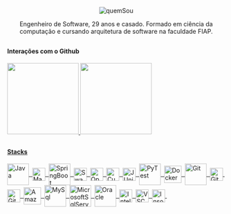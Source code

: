 <div align="center">  
  <p>
    <img src=https://github.com/legasrossini/legasrossini/assets/27970331/6c542ca5-b294-48c1-a146-206113b8fe51 alt="quemSou">
  </p>
  Engenheiro de Software, 29 anos e casado. Formado em ciência da computação e cursando arquitetura de software na faculdade FIAP.
</div>

##
  
<div>
  <h4>Interações com o Github</h4>
  <a href="https://github.com/legasrossini">
  <img height="165em" src="https://github-readme-stats.vercel.app/api?username=legasrossini&show_icons=true&theme=dracula&include_all_commits=true&count_private=true&hide=contribs"/>
  <img height="165em" src="https://github-readme-stats.vercel.app/api/top-langs/?username=legasrossini&layout=compact&langs_count=7&theme=dracula"/>
</div>
    
##

<h4>Stacks</h4> 
<div style="display: inline_block">
  <img align="center" alt="Java" height="50" width="auto" src="https://cdn.jsdelivr.net/gh/devicons/devicon@latest/icons/java/java-original-wordmark.svg">&nbsp;
  <img align="center" alt="Maven" height="30" width="auto" src="https://cdn.jsdelivr.net/gh/devicons/devicon@latest/icons/maven/maven-original.svg">&nbsp;
  <img align="center" alt="SpringBoot" height="50" width="auto" src="https://cdn.jsdelivr.net/gh/devicons/devicon@latest/icons/spring/spring-original-wordmark.svg">&nbsp;
  <img align="center" alt="Swagger" height="30" width="auto" src="https://cdn.jsdelivr.net/gh/devicons/devicon@latest/icons/swagger/swagger-original.svg">&nbsp;
  <img align="center" alt="OpenApi" height="30" width="auto" src="https://cdn.jsdelivr.net/gh/devicons/devicon@latest/icons/openapi/openapi-plain.svg">&nbsp;
  <img align="center" alt="Cucumber" height="30" width="auto" src="https://cdn.jsdelivr.net/gh/devicons/devicon@latest/icons/cucumber/cucumber-plain.svg">&nbsp;
  <img align="center" alt="JUnit" height="30" width="auto" src="https://cdn.jsdelivr.net/gh/devicons/devicon@latest/icons/junit/junit-original.svg">&nbsp;
  <img align="center" alt="PyTest" height="50" width="auto" src="https://cdn.jsdelivr.net/gh/devicons/devicon@latest/icons/pytest/pytest-original.svg">&nbsp;
  <img align="center" alt="Docker" height="40" width="auto" src="https://cdn.jsdelivr.net/gh/devicons/devicon@latest/icons/docker/docker-plain-wordmark.svg">&nbsp;
  <img align="center" alt="Git" height="50" width="auto" src="https://cdn.jsdelivr.net/gh/devicons/devicon@latest/icons/git/git-plain-wordmark.svg">&nbsp;  
  <img align="center" alt="GitHub" height="30" width="auto" src="https://cdn.jsdelivr.net/gh/devicons/devicon@latest/icons/github/github-original.svg">&nbsp;
  <img align="center" alt="GitHubActions" height="30" width="auto" src="https://cdn.jsdelivr.net/gh/devicons/devicon@latest/icons/githubactions/githubactions-original.svg">&nbsp;  
  <img align="center" alt="AmazonWS" height="40" width="auto" src="https://cdn.jsdelivr.net/gh/devicons/devicon@latest/icons/amazonwebservices/amazonwebservices-plain-wordmark.svg">&nbsp;
  <img align="center" alt="MySql" height="50" width="auto" src="https://cdn.jsdelivr.net/gh/devicons/devicon@latest/icons/mysql/mysql-original-wordmark.svg">&nbsp;
  <img align="center" alt="MicrosoftSqlServer" height="50" width="auto" src="https://cdn.jsdelivr.net/gh/devicons/devicon@latest/icons/microsoftsqlserver/microsoftsqlserver-plain-wordmark.svg">&nbsp;
  <img align="center" alt="Oracle" height="50" width="auto" src="https://cdn.jsdelivr.net/gh/devicons/devicon@latest/icons/oracle/oracle-original.svg">&nbsp;
  <img align="center" alt="IntelliJ" height="30" width="auto" src="https://cdn.jsdelivr.net/gh/devicons/devicon@latest/icons/intellij/intellij-original.svg">&nbsp;
  <img align="center" alt="VSCode" height="30" width="auto" src="https://cdn.jsdelivr.net/gh/devicons/devicon@latest/icons/vscode/vscode-original.svg">&nbsp;
  <img align="center" alt="Insomnia" height="30" width="auto" src="https://cdn.jsdelivr.net/gh/devicons/devicon@latest/icons/insomnia/insomnia-original.svg">&nbsp;
</div>

